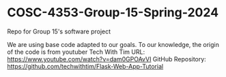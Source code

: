 # COSC-4353-Group-15-Spring-2024
Repo for Group 15's software project

We are using base code adapted to our goals.
To our knowledge, the origin of the code is from youtuber Tech With Tim
URL: https://www.youtube.com/watch?v=dam0GPOAvVI
GitHub Repository: https://github.com/techwithtim/Flask-Web-App-Tutorial